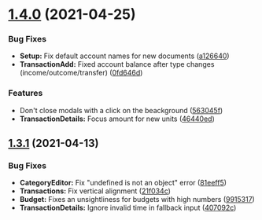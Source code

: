 # [1.4.0](https://github.com/ubud-app/client/compare/v1.3.1...v1.4.0) (2021-04-25)


### Bug Fixes

* **Setup:** Fix default account names for new documents ([a126640](https://github.com/ubud-app/client/commit/a1266406e1039865714521ef22bbf749776b029a))
* **TransactionAdd:** Fixed account balance after type changes (income/outcome/transfer) ([0fd646d](https://github.com/ubud-app/client/commit/0fd646d20f46c44577479b598d2747535bd8e4ec))


### Features

* Don't close modals with a click on the beackground ([563045f](https://github.com/ubud-app/client/commit/563045f5a29a2ad5ffacead7ef7c519e3c2afb23))
* **TransactionDetails:** Focus amount for new units ([46440ed](https://github.com/ubud-app/client/commit/46440edecaedc3e6109d18f287b60f8e01c6a422))

## [1.3.1](https://github.com/ubud-app/client/compare/v1.3.0...v1.3.1) (2021-04-13)


### Bug Fixes

* **CategoryEditor:** Fix "undefined is not an object" error ([81eeff5](https://github.com/ubud-app/client/commit/81eeff52d5d86c20dbf14e8c00d69d9c3bef7a95))
* **Transactions:** Fix vertical alignment ([21f034c](https://github.com/ubud-app/client/commit/21f034cc0764921fb50eb9d745ee14ceee0af11f))
* **Budget:** Fixes an unsightliness for budgets with high numbers ([9915317](https://github.com/ubud-app/client/commit/99153177dc881f9b0df438399de4c73be86df42e))
* **TransactionDetails:** Ignore invalid time in fallback input ([407092c](https://github.com/ubud-app/client/commit/407092ca8c70e660c061864b500f7017f897d1de))
